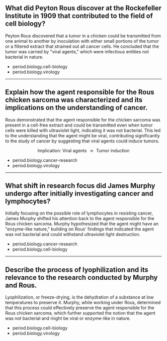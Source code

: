 ## What did Peyton Rous discover at the Rockefeller Institute in 1909 that contributed to the field of cell biology?

Peyton Rous discovered that a tumor in a chicken could be transmitted from one animal to another by inoculation with either small portions of the tumor or a filtered extract that strained out all cancer cells. He concluded that the tumor was carried by "viral agents," which were infectious entities not bacterial in nature.

- period.biology.cell-biology
- period.biology.virology

---

## Explain how the agent responsible for the Rous chicken sarcoma was characterized and its implications on the understanding of cancer.

Rous demonstrated that the agent responsible for the chicken sarcoma was present in a cell-free extract and could be transmitted even when tumor cells were killed with ultraviolet light, indicating it was not bacterial. This led to the understanding that the agent might be viral, contributing significantly to the study of cancer by suggesting that viral agents could induce tumors.

$$
\text{Implication: Viral agents \(\rightarrow\) Tumor induction}
$$

- period.biology.cancer-research
- period.biology.virology

---

## What shift in research focus did James Murphy undergo after initially investigating cancer and lymphocytes?

Initially focusing on the possible role of lymphocytes in resisting cancer, James Murphy shifted his attention back to the agent responsible for the Rous chicken sarcoma. Murphy hypothesized that the agent might have an "enzyme-like nature," building on Rous' findings that indicated the agent was not bacterial and could withstand ultraviolet light destruction.

- period.biology.cancer-research
- period.biology.cell-biology

---

## Describe the process of lyophilization and its relevance to the research conducted by Murphy and Rous. 

Lyophilization, or freeze-drying, is the dehydration of a substance at low temperatures to preserve it. Murphy, while working under Rous, determined that this process could effectively preserve the agent responsible for the Rous chicken sarcoma, which further supported the notion that the agent was not bacterial and might be viral or enzyme-like in nature. 

- period.biology.cell-biology
- period.biology.virology